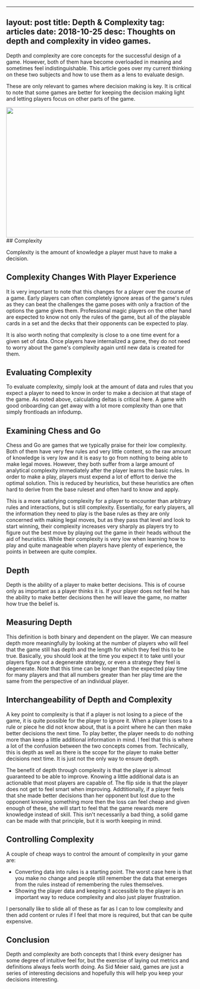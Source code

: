 
---
layout: post
title: Depth & Complexity
tag: articles
date: 2018-10-25
desc: Thoughts on depth and complexity in video games.
---


Depth and complexity are core concepts for the successful design of a game. However, both of them have become overloaded in meaning and sometimes feel indistinguishable. This article goes over my current thinking on these two subjects and how to use them as a lens to evaluate design.


These are only relevant to games where decision making is key. It is critical to note that some games are better for keeping the decision making light and letting players focus on other parts of the game.

<img src="/blogImages/Stones_go.jpg" width="700px" height="350px"/>
## Complexity

Complexity is the amount of knowledge a player must have to make a decision.

## Complexity Changes With Player Experience

It is very important to note that this changes for a player over the course of a game. Early players can often completely ignore areas of the game's rules as they can beat the challenges the game poses with only a fraction of the options the game gives them. Professional magic players on the other hand are expected to know not only the rules of the game, but all of the playable cards in a set and the decks that their opponents can be expected to play.


It is also worth noting that complexity is close to a one time event for a given set of data. Once players have internalized a game, they do not need to worry about the game's complexity again until new data is created for them.

## Evaluating Complexity

To evaluate complexity, simply look at the amount of data and rules that you expect a player to need to know in order to make a decision at that stage of the game. As noted above, calculating deltas is critical here. A game with good onboarding can get away with a lot more complexity than one that simply frontloads an infodump.

## Examining Chess and Go

Chess and Go are games that we typically praise for their low complexity. Both of them have very few rules and very little content, so the raw amount of knowledge is very low and it is easy to go from nothing to being able to make legal moves. However, they both suffer from a large amount of analytical complexity immediately after the player learns the basic rules. In order to make a play, players must expend a lot of effort to derive the optimal solution. This is reduced by heuristics, but these heuristics are often hard to derive from the base ruleset and often hard to know and apply.


This is a more satisfying complexity for a player to encounter than arbitrary rules and interactions, but is still complexity. Essentially, for early players, all the information they need to play is the base rules as they are only concerned with making legal moves, but as they pass that level and look to start winning, their complexity increases very sharply as players try to figure out the best move by playing out the game in their heads without the aid of heuristics. While their complexity is very low when learning how to play and quite manageable when players have plenty of experience, the points in between are quite complex.

## Depth

Depth is the ability of a player to make better decisions. This is of course only as important as a player thinks it is. If your player does not feel he has the ability to make better decisions then he will leave the game, no matter how true the belief is.

## Measuring Depth

This definition is both binary and dependent on the player. We can measure depth more meaningfully by looking at the number of players who will feel that the game still has depth and the length for which they feel this to be true. Basically, you should look at the time you expect it to take until your players figure out a degenerate strategy, or even a strategy they feel is degenerate. Note that this time can be longer than the expected play time for many players and that all numbers greater than her play time are the same from the perspective of an individual player.

## Interchangeability of Depth and Complexity

A key point to complexity is that if a player is not losing to a piece of the game, it is quite possible for the player to ignore it. When a player loses to a rule or piece he did not know about, that is a point where he can then make better decisions the next time. To play better, the player needs to do nothing more than keep a little additional information in mind. I feel that this is where a lot of the confusion between the two concepts comes from. Technically, this is depth as well as there is the scope for the player to make better decisions next time. It is just not the only way to ensure depth.


The benefit of depth through complexity is that the player is almost guaranteed to be able to improve. Knowing a little additional data is an actionable that most players are capable of. The flip side is that the player does not get to feel smart when improving. Addtitionally, if a player feels that she made better decisions than her opponent but lost due to the opponent knowing something more then the loss can feel cheap and given enough of these, she will start to feel that the game rewards mere knowledge instead of skill. This isn't necessarily a bad thing, a solid game can be made with that principle, but it is worth keeping in mind.

## Controlling Complexity

A couple of cheap ways to control the amount of complexity in your game are:
- Converting data into rules is a starting point. The worst case here is that you make no change and people still remember the data that emerges from the rules instead of remembering the rules themselves.
- Showing the player data and keeping it accessible to the player is an important way to reduce complexity and also just player frustration.
  



I personally like to slide all of these as far as I can to low complexity and then add content or rules if I feel that more is required, but that can be quite expensive.

## Conclusion

Depth and complexity are both concepts that I think every designer has some degree of intuitive feel for, but the exercise of laying out metrics and definitions always feels worth doing. As Sid Meier said, games are just a series of interesting decisions and hopefully this will help you keep your decisions interesting.

